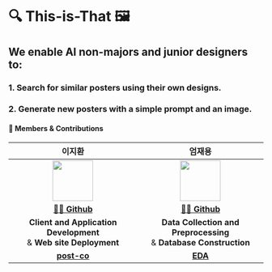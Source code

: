 # 🔍 This-is-That 🖼️

## We enable AI non-majors and junior designers to:

### 1. Search for similar posters using their own designs.
### 2. Generate new posters with a simple prompt and an image.

#### 👥 Members & Contributions

이지환|엄재용|
:-:|:-:
<img src='https://avatars.githubusercontent.com/u/131218154?v=4' height=80 width=80px></img>|<img src='https://avatars.githubusercontent.com/u/101885196?v=4' height=80 width=80px></img>|
[👨‍💻 **Github**](https://github.com/abcd-EGH)|[👨‍💻 **Github**](https://github.com/jjaeyong)
**Client and Application Development**<br>& **Web site Deployment**|**Data Collection and Preprocessing**<br>& **Database Construction**
[**post-co**](https://github.com/This-is-That/post-co)|[**EDA**](https://github.com/This-is-That/EDA)